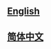## <a href='https://mmdeploy.readthedocs.io/en/main/'>English</a>

## <a href='https://mmdeploy.readthedocs.io/zh_CN/main/'>简体中文</a>
